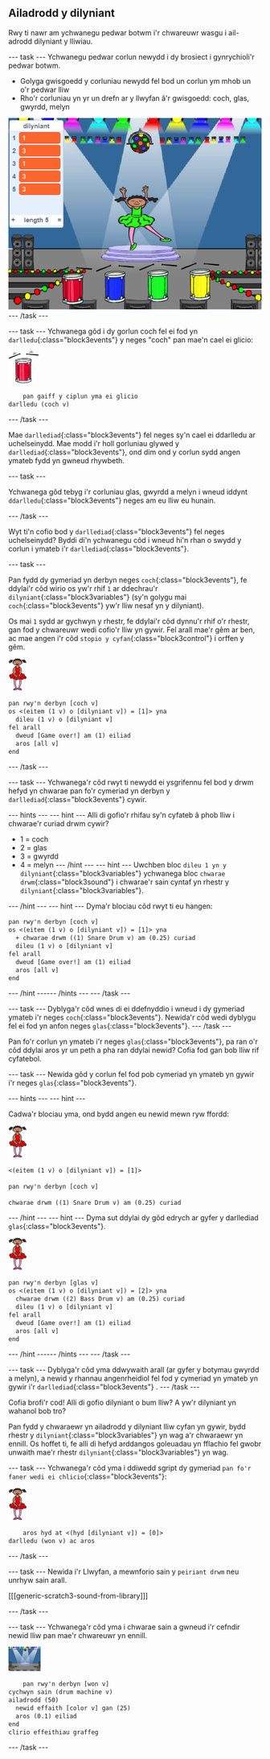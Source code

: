 ## Ailadrodd y dilyniant

Rwy ti nawr am ychwanegu pedwar botwm i'r chwareuwr wasgu i ail-adrodd dilyniant y lliwiau.

--- task --- Ychwanegu pedwar corlun newydd i dy brosiect i gynrychioli'r pedwar botwm.

+ Golyga gwisgoedd y corluniau newydd fel bod un corlun ym mhob un o'r pedwar lliw
+ Rho'r corluniau yn yr un drefn ar y llwyfan â'r gwisgoedd: coch, glas, gwyrdd, melyn

![sgrinlun](images/colour-drums.png) --- /task ---

--- task --- Ychwanega gôd i dy gorlun coch fel ei fod yn `darlledu`{:class="block3events"} y neges "coch" pan mae'n cael ei glicio:

![drwm coch](images/red_drum.png)

```blocks3
    pan gaiff y ciplun yma ei glicio
darlledu (coch v)
```

--- /task ---

Mae `darllediad`{:class="block3events"} fel neges sy'n cael ei ddarlledu ar uchelseinydd. Mae modd i'r holl gorluniau glywed y `darllediad`{:class="block3events"}, ond dim ond y corlun sydd angen ymateb fydd yn gwneud rhywbeth.

--- task ---

Ychwanega gôd tebyg i'r corluniau glas, gwyrdd a melyn i wneud iddynt `ddarlledu`{:class="block3events"} neges am eu lliw eu hunain.

--- /task ---

Wyt ti'n cofio bod y `darllediad`{:class="block3events"} fel neges uchelseinydd? Byddi di'n ychwanegu côd i wneud hi'n rhan o swydd y corlun i ymateb i'r `darllediad`{:class="block3events"}.

--- task ---

Pan fydd dy gymeriad yn derbyn neges `coch`{:class="block3events"}, fe ddylai'r côd wirio os yw'r rhif `1` ar ddechrau'r `dilyniant`{:class="block3variables"} (sy'n golygu mai `coch`{:class="block3events"} yw'r lliw nesaf yn y dilyniant).

Os mai `1` sydd ar gychwyn y rhestr, fe ddylai'r côd dynnu'r rhif o'r rhestr, gan fod y chwareuwr wedi cofio'r lliw yn gywir. Fel arall mae'r gêm ar ben, ac mae angen i'r côd `stopio y cyfan`{:class="block3control"} i orffen y gêm.

![ballerina](images/ballerina.png)

```blocks3
pan rwy'n derbyn [coch v]
os <(eitem (1 v) o [dilyniant v]) = [1]> yna 
  dileu (1 v) o [dilyniant v]
fel arall 
  dweud [Game over!] am (1) eiliad
  aros [all v]
end
```

--- /task ---

--- task --- Ychwanega'r côd rwyt ti newydd ei ysgrifennu fel bod y drwm hefyd yn chwarae pan fo'r cymeriad yn derbyn y `darllediad`{:class="block3events"} cywir.

--- hints ---
 --- hint --- Alli di gofio'r rhifau sy'n cyfateb â phob lliw i chwarae'r curiad drwm cywir?

+ 1 = coch
+ 2 = glas
+ 3 = gwyrdd
+ 4 = melyn
--- /hint ---
 --- hint --- Uwchben bloc `dileu 1 yn y dilyniant`{:class="block3variables"} ychwanega bloc `chwarae drwm`{:class="block3sound"} i chwarae'r sain cyntaf yn rhestr y `dilyniant`{:class="block3variables"}.

--- /hint --- --- hint --- Dyma'r blociau côd rwyt ti eu hangen:

```blocks3
pan rwy'n derbyn [coch v]
os <(eitem (1 v) o [dilyniant v]) = [1]> yna 
  + chwarae drwm ((1) Snare Drum v) am (0.25) curiad
  dileu (1 v) o [dilyniant v]
fel arall 
  dweud [Game over!] am (1) eiliad
  aros [all v]
end

```

--- /hint ------ /hints --- --- /task ---

--- task --- Dyblyga'r côd wnes di ei ddefnyddio i wneud i dy gymeriad ymateb i'r neges `coch`{:class="block3events"}. Newida'r côd wedi dyblygu fel ei fod yn anfon neges `glas`{:class="block3events"}. --- /task ---

Pan fo'r corlun yn ymateb i'r neges `glas`{:class="block3events"}, pa ran o'r côd ddylai aros yr un peth a pha ran ddylai newid? Cofia fod gan bob lliw rif cyfatebol.

--- task --- Newida gôd y corlun fel fod pob cymeriad yn ymateb yn gywir i'r neges `glas`{:class="block3events"}.

--- hints ---
 --- hint ---

Cadwa'r blociau yma, ond bydd angen eu newid mewn ryw ffordd:

![ballerina](images/ballerina.png)

```blocks3
<(eitem (1 v) o [dilyniant v]) = [1]>

pan rwy'n derbyn [coch v]

chwarae drwm ((1) Snare Drum v) am (0.25) curiad
```

--- /hint --- --- hint --- Dyma sut ddylai dy gôd edrych ar gyfer y darllediad `glas`{:class="block3events"}.

![ballerina](images/ballerina.png)

```blocks3
pan rwy'n derbyn [glas v]
os <(eitem (1 v) o [dilyniant v]) = [2]> yna 
  chwarae drwm ((2) Bass Drum v) am (0.25) curiad
  dileu (1 v) o [dilyniant v]
fel arall 
  dweud [Game over!] am (1) eiliad
  aros [all v]
end
```

--- /hint ------ /hints --- --- /task ---

--- task --- Dyblyga'r côd yma ddwywaith arall (ar gyfer y botymau gwyrdd a melyn), a newid y rhannau angenrheidiol fel fod y cymeriad yn ymateb yn gywir i'r `darllediad`{:class="block3events"} . --- /task ---

Cofia brofi'r cod! Alli di gofio dilyniant o bum lliw? A yw'r dilyniant yn wahanol bob tro?

Pan fydd y chwaraewr yn ailadrodd y dilyniant lliw cyfan yn gywir, bydd rhestr y `dilyniant`{:class="block3variables"} yn wag a'r chwaraewr yn ennill. Os hoffet ti, fe alli di hefyd arddangos goleuadau yn fflachio fel gwobr unwaith mae'r rhestr `dilyniant`{:class="block3variables"} yn wag.

--- task --- Ychwanega'r côd yma i ddiwedd sgript dy gymeriad `pan fo'r faner wedi ei chlicio`{:class="block3events"}:

![ballerina](images/ballerina.png)

```blocks3
    aros hyd at <(hyd [dilyniant v]) = [0]>
darlledu (won v) ac aros
```

--- /task ---

--- task --- Newida i'r Llwyfan, a mewnforio sain y `peiriant drwm` neu unrhyw sain arall.

[[[generic-scratch3-sound-from-library]]]

--- /task ---

--- task --- Ychwanega'r côd yma i chwarae sain a gwneud i'r cefndir newid lliw pan mae'r chwareuwr yn ennill.

![ballerina](images/stage.png)

```blocks3
    pan rwy'n derbyn [won v]
cychwyn sain (drum machine v)
ailadrodd (50) 
  newid effaith [color v] gan (25)
  aros (0.1) eiliad
end
clirio effeithiau graffeg
```

--- /task ---